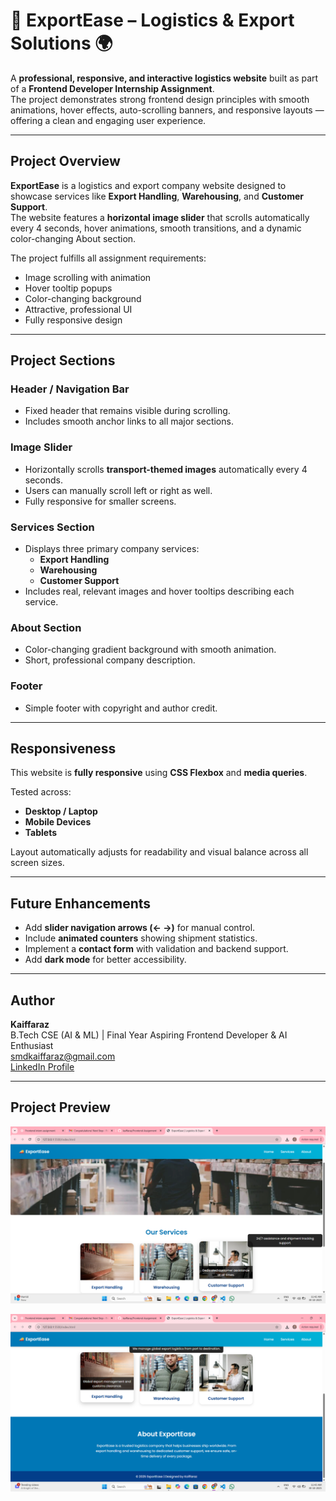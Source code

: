 # 🚚 ExportEase – Logistics & Export Solutions 🌍  

A **professional, responsive, and interactive logistics website** built as part of a **Frontend Developer Internship Assignment**.  
The project demonstrates strong frontend design principles with smooth animations, hover effects, auto-scrolling banners, and responsive layouts — offering a clean and engaging user experience.

---

## Project Overview  

**ExportEase** is a logistics and export company website designed to showcase services like **Export Handling**, **Warehousing**, and **Customer Support**.  
The website features a **horizontal image slider** that scrolls automatically every 4 seconds, hover animations, smooth transitions, and a dynamic color-changing About section.  

 The project fulfills all assignment requirements:  
- Image scrolling with animation  
- Hover tooltip popups  
- Color-changing background  
- Attractive, professional UI  
- Fully responsive design  

---

## Project Sections  

### Header / Navigation Bar  
- Fixed header that remains visible during scrolling.  
- Includes smooth anchor links to all major sections.  

### Image Slider  
- Horizontally scrolls **transport-themed images** automatically every 4 seconds.  
- Users can manually scroll left or right as well.  
- Fully responsive for smaller screens.  

### Services Section  
- Displays three primary company services:  
  - **Export Handling**  
  - **Warehousing**  
  - **Customer Support**  
- Includes real, relevant images and hover tooltips describing each service.  

### About Section  
- Color-changing gradient background with smooth animation.  
- Short, professional company description.  

### Footer  
- Simple footer with copyright and author credit.  

---

## Responsiveness  

This website is **fully responsive** using **CSS Flexbox** and **media queries**.  

Tested across:  
-  **Desktop / Laptop**  
-  **Mobile Devices**  
-  **Tablets**  

Layout automatically adjusts for readability and visual balance across all screen sizes.  

---

##  Future Enhancements  

- Add **slider navigation arrows (← →)** for manual control.  
- Include **animated counters** showing shipment statistics.  
- Implement a **contact form** with validation and backend support.  
- Add **dark mode** for better accessibility.  

--- 

##  Author  
**Kaiffaraz**  
B.Tech CSE (AI & ML) | Final Year  Aspiring Frontend Developer & AI Enthusiast     
smdkaiffaraz@gmail.com   
[LinkedIn Profile](https://www.linkedin.com/in/kaiffaraz) 

---

## Project Preview

![image alt](Output1.png)  

![image alt](Output2.png)
